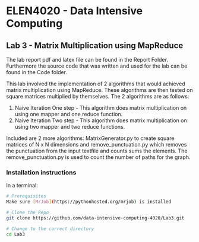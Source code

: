 # ELEN4020 - Data Intensive Computing
## Lab 3 - Matrix Multiplication using MapReduce
The lab report pdf and latex file can be found in the Report Folder. Furthermore the source code that was written and used for the lab can be found in the Code folder.

This lab involved the implementation of 2 algorithms that would achieved matrix multiplication using MapReduce. These algorithms are then tested on square matrices multiplied by themselves. The 2 algorithms are as follows:

1. Naive Iteration One step - This algorithm does matrix multiplication on using one mapper and one reduce function.
2. Naive Iteration Two step - This algorithm does matrix multiplication on using two mapper and two reduce functions.

Included are 2 more algorithms: MatrixGenerator.py to create square matrices of N x N dimensions and remove_punctuation.py which removes the punctuation from the input textfile and counts sums the elements. The remove_punctuation.py is used to count the number of paths for the graph.

### Installation instructions

In a terminal:

```bash
# Prerequisites
Make sure [MrJob](https://pythonhosted.org/mrjob) is installed 

# Clone the Repo
git clone https://github.com/data-intensive-computing-4020/Lab3.git

# Change to the correct directory
cd Lab3

```
